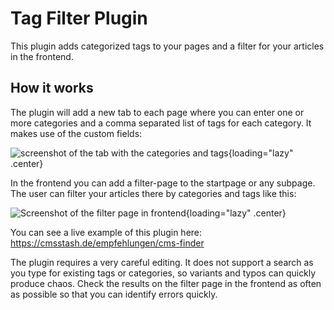 # Tag Filter Plugin

This plugin adds categorized tags to your pages and a filter for your articles in the frontend.

## How it works

The plugin will add a new tab to each page where you can enter one or more categories and a comma separated list of tags for each category. It makes use of the custom fields:

![screenshot of the tab with the categories and tags](media/live/tagtab.png){loading="lazy" .center}

In the frontend you can add a filter-page to the startpage or any subpage. The user can filter your articles there by categories and tags like this:

![Screenshot of the filter page in frontend](media/live/filterpage.png){loading="lazy" .center}

You can see a live example of this plugin here: https://cmsstash.de/empfehlungen/cms-finder

The plugin requires a very careful editing. It does not support a search as you type for existing tags or categories, so variants and typos can quickly produce chaos. Check the results on the filter page in the frontend as often as possible so that you can identify errors quickly.